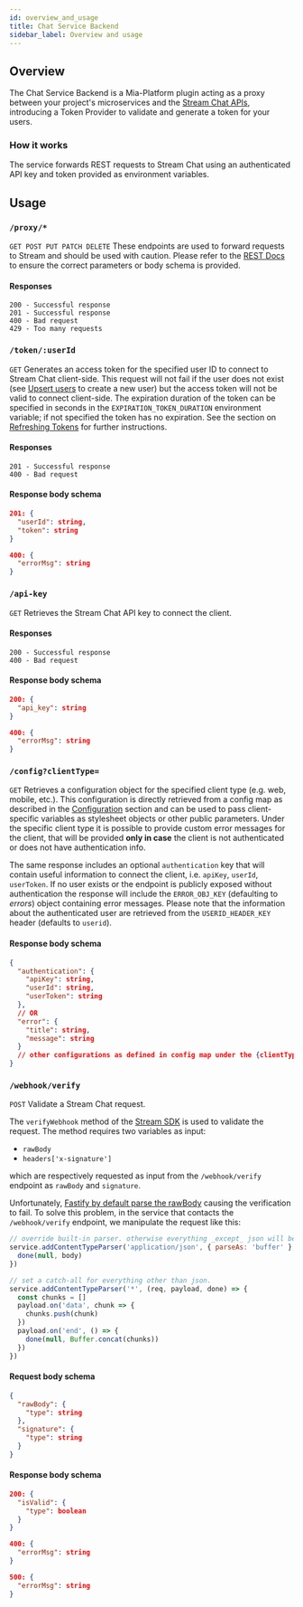 ```yaml
---
id: overview_and_usage
title: Chat Service Backend
sidebar_label: Overview and usage
---
```


<!--
WARNING: this file was automatically generated by Mia-Platform Doc Aggregator.
DO NOT MODIFY IT BY HAND.
Instead, modify the source file and run the aggregator to regenerate this file.
-->

## Overview

The Chat Service Backend is a Mia-Platform plugin acting as a proxy between your project's microservices and the [Stream Chat APIs](https://getstream.io/chat/docs/rest/), introducing a Token Provider to validate and generate a token for your users.

### How it works

The service forwards REST requests to Stream Chat using an authenticated API key and token provided as environment variables.

## Usage

### `/proxy/*`

`GET POST PUT PATCH DELETE`
These endpoints are used to forward requests to Stream and should be used with caution. Please refer to the [REST Docs](https://getstream.io/chat/docs/rest) to ensure the correct parameters or body schema is provided.

#### Responses

```text
200 - Successful response
201 - Successful response
400 - Bad request
429 - Too many requests
```

### `/token/:userId`

`GET`
Generates an access token for the specified user ID to connect to Stream Chat client-side. This request will not fail if the user does not exist (see [Upsert users](https://getstream.io/chat/docs/rest/#users-updateusers) to create a new user) but the access token will not be valid to connect client-side. The expiration duration of the token can be specified in seconds in the `EXPIRATION_TOKEN_DURATION` environment variable; if not specified the token has no expiration. See the section on [Refreshing Tokens](https://getstream.io/chat/docs/node/tokens_and_authentication/?language=javascript&q=testing#how-to-refresh-expired-tokens) for further instructions.

#### Responses

```text
201 - Successful response
400 - Bad request
```

#### Response body schema

```json
201: {
  "userId": string,
  "token": string
}

400: {
  "errorMsg": string
}
```

### `/api-key`

`GET`
Retrieves the Stream Chat API key to connect the client.

#### Responses

```text
200 - Successful response
400 - Bad request
```

#### Response body schema

```json
200: {
  "api_key": string
}

400: {
  "errorMsg": string
}
```

### `/config?clientType=`

`GET`
Retrieves a configuration object for the specified client type (e.g. web, mobile, etc.).
This configuration is directly retrieved from a config map as described in the [Configuration](/runtime_suite/chat-service-backend/20_configuration.md) section and can be used to pass client-specific variables as stylesheet objects or other public parameters.
Under the specific client type it is possible to provide custom error messages for the client, that will be provided **only in case** the client is not authenticated or does not have authentication info.

The same response includes an optional `authentication` key that will contain useful information to connect the client, i.e. `apiKey`, `userId`, `userToken`. If no user exists or the endpoint is publicly exposed without authentication the response will include the `ERROR_OBJ_KEY` (defaulting to _errors_) object containing error messages. Please note that the information about the authenticated user are retrieved from the `USERID_HEADER_KEY` header (defaults to `userid`).

#### Response body schema

```json
{
  "authentication": {
    "apiKey": string,
    "userId": string,
    "userToken": string
  },
  // OR
  "error": {
    "title": string,
    "message": string
  }
  // other configurations as defined in config map under the {clientType} key
}
```

### `/webhook/verify`

`POST` Validate a Stream Chat request.

The `verifyWebhook` method of the [Stream SDK](https://getstream.io/chat/docs/react/webhooks_overview/) is used to validate the request. 
The method requires two variables as input:
- `rawBody`
- `headers['x-signature']`

which are respectively requested as input from the `/webhook/verify` endpoint as `rawBody` and `signature`.

Unfortunately, [Fastify by default parse the rawBody](https://github.com/fastify/fastify/issues/707) causing the verification to fail.
To solve this problem, in the service that contacts the `/webhook/verify` endpoint, we manipulate the request like this:

```js
// override built-in parser. otherwise everything _except_ json will be a buffer
service.addContentTypeParser('application/json', { parseAs: 'buffer' }, (req, body, done) => {
  done(null, body)
})

// set a catch-all for everything other than json.
service.addContentTypeParser('*', (req, payload, done) => {
  const chunks = []
  payload.on('data', chunk => {
    chunks.push(chunk)
  })
  payload.on('end', () => {
    done(null, Buffer.concat(chunks))
  })
})
```

#### Request body schema
```json
{
  "rawBody": {
    "type": string
  },
  "signature": {
    "type": string
  }
}
```

#### Response body schema
```json
200: {
  "isValid": {
    "type": boolean
  }
}

400: {
  "errorMsg": string
}

500: {
  "errorMsg": string
}
```
